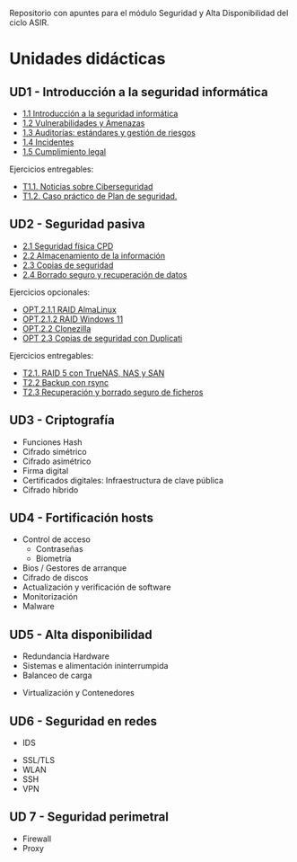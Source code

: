 Repositorio con apuntes para el módulo Seguridad y Alta Disponibilidad del ciclo ASIR.

# Unidades didácticas


## UD1 - Introducción a la seguridad informática 

* [1.1 Introducción a la seguridad informática](UD1/1.introduccion.md)
* [1.2 Vulnerabilidades y Amenazas](UD1/2.amenazas.md)
* [1.3 Auditorías: estándares y gestión de riesgos](UD1/3.auditorias.md)
* [1.4 Incidentes](UD1/4.incidentes.md)
* [1.5 Cumplimiento legal](UD1/5.cumplimiento.md)

Ejercicios entregables:

- [T1.1. Noticias sobre Ciberseguridad](UD1/exercises/4.1rssSeguridad.md)
- [T1.2. Caso práctico de Plan de seguridad.](UD1/exercises/caso_practico.md)
 

## UD2 - Seguridad pasiva

- [2.1 Seguridad física CPD](UD2/1.fisica_CPD.md)
- [2.2 Almacenamiento de la información](UD2/2.almacenamiento.md)
- [2.3 Copias de seguridad](UD2/3.backup.md)
- [2.4 Borrado seguro y recuperación de datos](UD2/4.borradoyrecuperacion.md)

Ejercicios opcionales:

- [OPT.2.1.1 RAID AlmaLinux](UD2/exercises/RAID_almalinux.md)
- [OPT.2.1.2 RAID Windows 11](UD2/exercises/RAID_windows11.md)
- [OPT.2.2 Clonezilla](UD2/exercises/clonezilla.md)
- [OPT 2.3 Copias de seguridad con Duplicati](UD2/exercises/backup_duplicaty.md)

Ejercicios entregables:

- [T2.1. RAID 5 con TrueNAS, NAS y SAN](UD2/exercises/TrueNAS_RAID5.md)
- [T2.2 Backup con rsync](UD2/exercises/backup_rsync.md)
- [T2.3 Recuperación y borrado seguro de ficheros](UD2/exercises/borrado_seguro.md)

## UD3 - Criptografía

- Funciones Hash
- Cifrado simétrico
- Cifrado asimétrico
- Firma digital
- Certificados digitales: Infraestructura de clave pública
- Cifrado híbrido


## UD4 - Fortificación hosts

- Control de acceso
	- Contraseñas
	- Biometría
- Bios / Gestores de arranque
- Cifrado de discos
- Actualización y verificación de software
- Monitorización
- Malware


## UD5 - Alta disponibilidad

* Redundancia Hardware
* Sistemas e alimentación ininterrumpida
* Balanceo de carga
- Virtualización y Contenedores

## UD6 - Seguridad en redes

* IDS
- SSL/TLS
- WLAN
- SSH
- VPN

<!--
- Ideas ejercicios:
- shodan
-->

## UD 7 - Seguridad perimetral 

- Firewall
- Proxy
